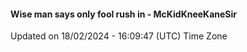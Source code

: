 #### Wise man says only fool rush in - McKidKneeKaneSir
Updated on 18/02/2024 - 16:09:47 (UTC) Time Zone
